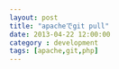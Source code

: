 ```yaml
---
layout: post
title: "apacheでgit pull"
date: 2013-04-22 12:00:00
category : development
tags: [apache,git,php]
---
```

